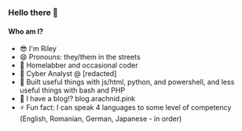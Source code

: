 ### Hello there 👀

<!--
**hopolapopola/hopolapopola** is a ✨ _special_ ✨ repository because its `README.md` (this file) appears on your GitHub profile.

Here are some ideas to get you started:

- 🔭 I’m currently working on ...
- 🌱 I’m currently learning ...
- 👯 I’m looking to collaborate on ...
- 🤔 I’m looking for help with ...
- 💬 Ask me about ...
- 📫 How to reach me: ...
- 😄 Pronouns: ...
- ⚡ Fun fact: ...
-->

#### Who am I?
- 😎 I'm Riley 
- 😄 Pronouns: they/them in the streets
- 🔢 Homelabber and occasional coder
- 💼 Cyber Analyst @ [redacted]
- 🔭 Built useful things with js/html, python, and powershell, and less useful things with bash and PHP
- 💬 I have a blog⁉️ blog.arachnid.pink
- ⚡ Fun fact: I can speak 4 languages to some level of competency (English, Romanian, German, Japanese - in order)
